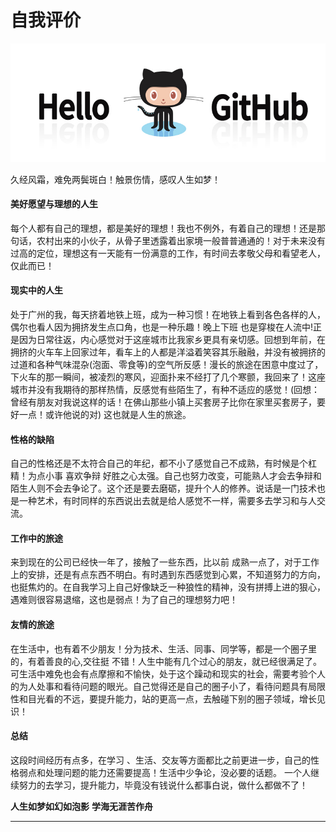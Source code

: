 # 自我评价
![](../../IMG/work/github.jpg)

久经风霜，难免两鬓斑白！触景伤情，感叹人生如梦！

#### 美好愿望与理想的人生
每个人都有自己的理想，都是美好的理想！我也不例外，有着自己的理想！还是那句话，农村出来的小伙子，从骨子里透露着出家境一般普普通通的！对于未来没有过高的定位，理想这有一天能有一份满意的工作，有时间去孝敬父母和看望老人，仅此而已！

#### 现实中的人生
处于广州的我，每天挤着地铁上班，成为一种习惯！在地铁上看到各色各样的人，偶尔也看人因为拥挤发生点口角，也是一种乐趣！晚上下班 也是穿梭在人流中!正是因为日常往返，内心感觉对于这座城市比我家乡更具有亲切感。回想到年前，在拥挤的火车车上回家过年，看车上的人都是洋溢着笑容其乐融融，并没有被拥挤的过道和各种气味混杂(泡面、零食等)的空气所反感！漫长的旅途在困意中度过了，下火车的那一瞬间，被凌烈的寒风，迎面扑来不经打了几个寒颤，我回来了！这座城市并没有我期待的那样热情，反感觉有些陌生了，有种不适应的感觉！(回想：曾经有朋友对我说这样的话！在佛山那些小镇上买套房子比你在家里买套房子，要好一点！或许他说的对) 这也就是人生的旅途。

#### 性格的缺陷
自己的性格还是不太符合自己的年纪，都不小了感觉自己不成熟，有时候是个杠精！为点小事 喜欢争辩 好胜之心太强。自己也努力改变，可能熟人才会去争辩和陌生人则不会去争论了。这个还是要去磨砺，提升个人的修养。说话是一门技术也是一种艺术，有时同样的东西说出去就是给人感觉不一样，需要多去学习和与人交流。

#### 工作中的旅途
来到现在的公司已经快一年了，接触了一些东西，比以前 成熟一点了，对于工作上的安排，还是有点东西不明白。有时遇到东西感觉到心累，不知道努力的方向，也挺焦灼的。在自我学习上自己好像缺乏一种狼性的精神，没有拼搏上进的狠心，遇难则很容易退缩，这也是弱点！为了自己的理想努力吧！

#### 友情的旅途
在生活中，也有着不少朋友！分为技术、生活、同事、同学等，都是一个圈子里的，有着善良的心,交往挺 不错！人生中能有几个过心的朋友，就已经很满足了。可生活中难免也会有点摩擦和不愉快，处于这个躁动和现实的社会，需要考验个人的为人处事和看待问题的眼光。自己觉得还是自己的圈子小了，看待问题具有局限性和目光看的不远，要提升能力，站的更高一点，去触碰下别的圈子领域，增长见识！

#### 总结
这段时间经历有点多，在学习  、生活、交友等方面都比之前更进一步，自己的性格弱点和处理问题的能力还需要提高！生活中少争论，没必要的话题。
一个人继续努力的去学习，提升能力，毕竟没有钱说什么都事白说，做什么都做不了！

**人生如梦如幻如泡影**
**学海无涯苦作舟**

******


	



